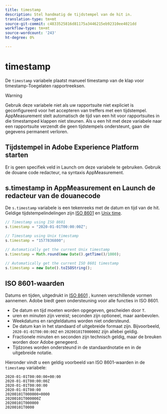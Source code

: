 ```yaml
---
title: timestamp
description: Stel handmatig de tijdstempel van de hit in.
translation-type: tm+mt
source-git-commit: c4833525816d81175a3446215eb92310ee4021dd
workflow-type: tm+mt
source-wordcount: '243'
ht-degree: 0%

---
```



# timestamp

De `timestamp` variabele plaatst manueel timestamp van de klap voor timestamp-Toegelaten rapportreeksen.

>[!WARNING]
>
>Gebruik deze variabele niet als uw rapportsuite niet expliciet is geconfigureerd voor het accepteren van treffers met een tijdstempel. AppMeasurement stelt automatisch de tijd van een hit voor rapportsuites in die timestamped klappen niet steunen. Als u een hit met deze variabele naar een rapportsuite verzendt die geen tijdstempels ondersteunt, gaan die gegevens permanent verloren.

## Tijdstempel in Adobe Experience Platform starten

Er is geen specifiek veld in Launch om deze variabele te gebruiken. Gebruik de douane code redacteur, na syntaxis AppMeasurement.

## s.timestamp in AppMeasurement en Launch de redacteur van de douanecode

De `s.timestamp` variabele is een tekenreeks met de datum en tijd van de hit. Geldige tijdstempelindelingen zijn [ISO 8601](https://en.wikipedia.org/wiki/ISO_8601) en [Unix time](https://en.wikipedia.org/wiki/Unix_time).

```js
// Timestamp using ISO 8601
s.timestamp = "2020-01-01T00:00:00Z";

// Timestamp using Unix timestamp
s.timestamp = "1577836800";

// Automatically get the current Unix timestamp
s.timestamp = Math.round(new Date().getTime()/1000);

// Automatically get the current ISO 8601 timestamp
s.timestamp = new Date().toISOString();
```

## ISO 8601-waarden

Datums en tijden, uitgedrukt in [ISO 8601](https://en.wikipedia.org/wiki/ISO_8601) , kunnen verschillende vormen aannemen. Adobe biedt geen ondersteuning voor alle functies in ISO 8601.

* De datum en tijd moeten worden opgegeven, gescheiden door `T`.
* uren en minuten zijn vereist; seconden zijn optioneel, maar aanbevolen.
* Weekdatums en rangteldatums worden niet ondersteund.
* De datum kan in het standaard of uitgebreide formaat zijn. Bijvoorbeeld, `2020-01-01T00:00:00Z` en `20200101T000000Z` zijn allebei geldig.
* Fractionele minuten en seconden zijn technisch geldig, maar de breuken worden door Adobe genegeerd.
* Tijdzones worden ondersteund in de standaardnotatie en in de uitgebreide notatie.

Hieronder vindt u een geldig voorbeeld van ISO 8601-waarden in de `timestamp` variabele:

```text
2020-01-01T00:00:00+00:00
2020-01-01T00:00:00Z
2020-01-01T00:00:00
2020-01-01T00:00
20200101T000000+0000
20200101T000000Z
20200101T000000
20200101T0000
```
